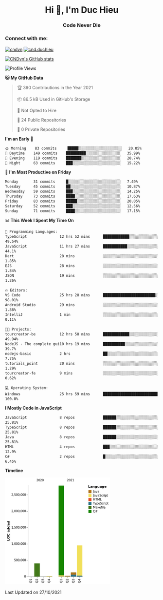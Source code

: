 <h1 align="center">Hi 👋, I'm Duc Hieu</h1>
<h3 align="center">Code Never Die</h3>

<h3 align="left">Connect with me:</h3>
<p align="left">
<a href="https://linkedin.com/in/cndvn" target="blank"><img align="center" src="https://img.shields.io/badge/LinkedIn-0077B5?style=for-the-badge&logo=linkedin&logoColor=white" alt="cndvn"/></a>
<a href="https://fb.com/cnd.duchieu" target="blank"><img align="center" src="https://img.shields.io/badge/Facebook-1877F2?style=for-the-badge&logo=facebook&logoColor=white" alt="cnd.duchieu"/></a>
</p>

[![CNDvn's GitHub stats](https://github-readme-stats.vercel.app/api?username=cndvn)](https://github.com/anuraghazra/github-readme-stats)

<!--START_SECTION:waka-->
![Profile Views](http://img.shields.io/badge/Profile%20Views-5-blue)

**🐱 My GitHub Data** 

> 🏆 390 Contributions in the Year 2021
 > 
> 📦 86.5 kB Used in GitHub's Storage 
 > 
> 🚫 Not Opted to Hire
 > 
> 📜 24 Public Repositories 
 > 
> 🔑 0 Private Repositories  
 > 
**I'm an Early 🐤** 

```text
🌞 Morning    83 commits     █████░░░░░░░░░░░░░░░░░░░░   20.05% 
🌆 Daytime    149 commits    █████████░░░░░░░░░░░░░░░░   35.99% 
🌃 Evening    119 commits    ███████░░░░░░░░░░░░░░░░░░   28.74% 
🌙 Night      63 commits     ███░░░░░░░░░░░░░░░░░░░░░░   15.22%

```
📅 **I'm Most Productive on Friday** 

```text
Monday       31 commits     █░░░░░░░░░░░░░░░░░░░░░░░░   7.49% 
Tuesday      45 commits     ██░░░░░░░░░░░░░░░░░░░░░░░   10.87% 
Wednesday    59 commits     ███░░░░░░░░░░░░░░░░░░░░░░   14.25% 
Thursday     73 commits     ████░░░░░░░░░░░░░░░░░░░░░   17.63% 
Friday       83 commits     █████░░░░░░░░░░░░░░░░░░░░   20.05% 
Saturday     52 commits     ███░░░░░░░░░░░░░░░░░░░░░░   12.56% 
Sunday       71 commits     ████░░░░░░░░░░░░░░░░░░░░░   17.15%

```


📊 **This Week I Spent My Time On** 

```text
💬 Programming Languages: 
TypeScript               12 hrs 52 mins      ████████████░░░░░░░░░░░░░   49.54% 
JavaScript               11 hrs 27 mins      ███████████░░░░░░░░░░░░░░   44.1% 
Dart                     28 mins             ░░░░░░░░░░░░░░░░░░░░░░░░░   1.85% 
EJS                      28 mins             ░░░░░░░░░░░░░░░░░░░░░░░░░   1.84% 
JSON                     19 mins             ░░░░░░░░░░░░░░░░░░░░░░░░░   1.26%

🔥 Editors: 
VS Code                  25 hrs 28 mins      ████████████████████████░   98.01% 
Android Studio           29 mins             ░░░░░░░░░░░░░░░░░░░░░░░░░   1.88% 
IntelliJ                 1 min               ░░░░░░░░░░░░░░░░░░░░░░░░░   0.11%

🐱‍💻 Projects: 
tourcreator-be           12 hrs 58 mins      ████████████░░░░░░░░░░░░░   49.94% 
NodeJS - The complete gui10 hrs 19 mins      ██████████░░░░░░░░░░░░░░░   39.7% 
nodejs-basic             2 hrs               ██░░░░░░░░░░░░░░░░░░░░░░░   7.75% 
tutorials_point          20 mins             ░░░░░░░░░░░░░░░░░░░░░░░░░   1.29% 
tourcreator-fe           9 mins              ░░░░░░░░░░░░░░░░░░░░░░░░░   0.62%

💻 Operating System: 
Windows                  25 hrs 59 mins      █████████████████████████   100.0%

```

**I Mostly Code in JavaScript** 

```text
JavaScript               8 repos             ██████░░░░░░░░░░░░░░░░░░░   25.81% 
TypeScript               8 repos             ██████░░░░░░░░░░░░░░░░░░░   25.81% 
Java                     8 repos             ██████░░░░░░░░░░░░░░░░░░░   25.81% 
HTML                     4 repos             ███░░░░░░░░░░░░░░░░░░░░░░   12.9% 
C#                       2 repos             █░░░░░░░░░░░░░░░░░░░░░░░░   6.45%

```


**Timeline**

![Chart not found](https://raw.githubusercontent.com/CNDvn/CNDvn/main/charts/bar_graph.png) 


 Last Updated on 27/10/2021
<!--END_SECTION:waka-->
